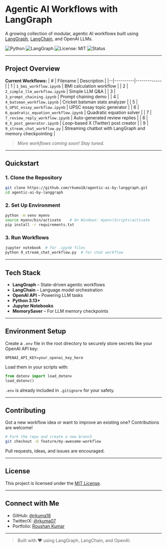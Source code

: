 # Agentic AI Workflows with LangGraph

A growing collection of modular, agentic AI workflows built using [LangGraph](https://github.com/langchain-ai/langgraph), [LangChain](https://github.com/langchain-ai/langchain), and OpenAI LLMs.

![Python](https://img.shields.io/badge/Python-3.13+-blue?logo=python)
![LangGraph](https://img.shields.io/badge/LangGraph-0.x-success?logo=github)
![License: MIT](https://img.shields.io/badge/License-MIT-yellow.svg)
![Status](https://img.shields.io/badge/status-active-brightgreen)

---

## Project Overview

**Current Workflows:**
| # | Filename | Description |
|--|----------|-------------|
| 1 | `1_bmi_workflow.ipynb` | BMI calculation workflow |
| 2 | `2_simple_llm_workflow.ipynb` | Simple LLM Q&A |
| 3 | `3_prompt_chaining.ipynb` | Prompt chaining demo |
| 4 | `4_batsman_workflow.ipynb` | Cricket batsman stats analyzer |
| 5 | `5_UPSC_essay_workflow.ipynb` | UPSC essay topic generator |
| 6 | `6_quadratic_equation_workflow.ipynb` | Quadratic equation solver |
| 7 | `7_review_reply_workflow.ipynb` | Auto-generated review replies |
| 8 | `8_X_post_generator.ipynb` | Loop-based X (Twitter) post creator |
| 9 | `9_stream_chat_workflow.py` | Streaming chatbot with LangGraph and memory checkpointing |

> *More workflows coming soon! Stay tuned.*

---

## Quickstart

### 1. Clone the Repository
```bash
git clone https://github.com/rkuma18/agentic-ai-by-langgraph.git
cd agentic-ai-by-langgraph
````

### 2. Set Up Environment

```bash
python -m venv myenv
source myenv/bin/activate    # On Windows: myenv\Scripts\activate
pip install -r requirements.txt
```

### 3. Run Workflows

```bash
jupyter notebook  # for .ipynb files
python 9_stream_chat_workflow.py  # for chat workflow
```

---

## Tech Stack

* **LangGraph** – State-driven agentic workflows
* **LangChain** – Language model orchestration
* **OpenAI API** – Powering LLM tasks
* **Python 3.13+**
* **Jupyter Notebooks**
* **MemorySaver** – For LLM memory checkpoints

---

## Environment Setup

Create a `.env` file in the root directory to securely store secrets like your OpenAI API key:

```env
OPENAI_API_KEY=your_openai_key_here
```

Load them in your scripts with:

```python
from dotenv import load_dotenv
load_dotenv()
```

`.env` is already included in `.gitignore` for your safety.

---

## Contributing

Got a new workflow idea or want to improve an existing one? Contributions are welcome!

```bash
# Fork the repo and create a new branch
git checkout -b feature/my-awesome-workflow
```

Pull requests, ideas, and issues are encouraged.

---

## License

This project is licensed under the [MIT License](LICENSE).

---

## Connect with Me

* GitHub: [@rkuma18](https://github.com/rkuma18)
* Twitter/X: [@rkuma07](https://x.com/rkuma07) 
* Portfolio: [Roushan Kumar](https://itsrkumar.com/)

---

> Built with ❤️ using LangGraph, LangChain, and OpenAI.